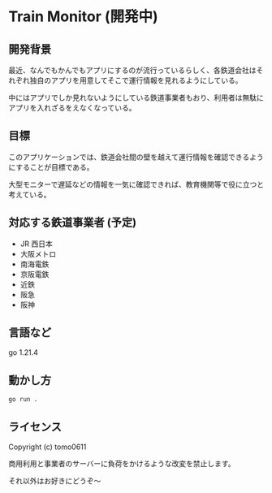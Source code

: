 # Train Monitor (開発中)

## 開発背景

最近、なんでもかんでもアプリにするのが流行っているらしく、各鉄道会社はそれぞれ独自のアプリを用意してそこで運行情報を見れるようにしている。

中にはアプリでしか見れないようにしている鉄道事業者もおり、利用者は無駄にアプリを入れざるをえなくなっている。

## 目標

このアプリケーションでは、鉄道会社間の壁を越えて運行情報を確認できるようにすることが目標である。

大型モニターで遅延などの情報を一気に確認できれば、教育機関等で役に立つと考えている。

## 対応する鉄道事業者 (予定)

- JR 西日本
- 大阪メトロ
- 南海電鉄
- 京阪電鉄
- 近鉄
- 阪急
- 阪神

## 言語など

go 1.21.4

## 動かし方

```bash
go run .
```

## ライセンス

Copyright (c) tomo0611

商用利用と事業者のサーバーに負荷をかけるような改変を禁止します。

それ以外はお好きにどうぞ～
